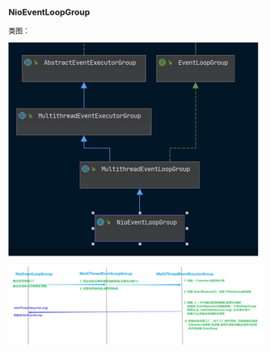 ### NioEventLoopGroup

类图：

![image-20200825151251482](image-20200825151251482.png)

![image-20200825151058662](image-20200825151058662.png)



